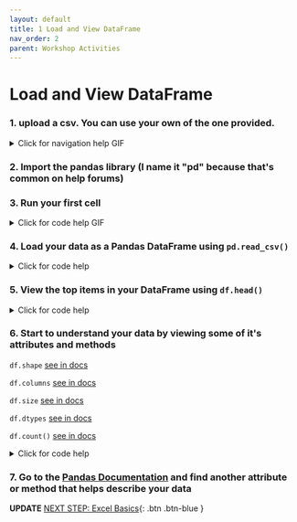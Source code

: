 ```yaml
---
layout: default
title: 1 Load and View DataFrame
nav_order: 2
parent: Workshop Activities
---
```

# Load and View DataFrame

### 1. upload a csv. You can use your own of the one provided.
<details>
<summary>Click for navigation help GIF</summary>
<img src="images\upload-csv.gif">
</details>

### 2. Import the pandas library (I name it "pd" because that's common on help forums)
### 3. Run your first cell

<details>
<summary>Click for code help GIF</summary>
<img src="images\import-pandas.gif">
</details>

### 4. Load your data as a Pandas DataFrame using `pd.read_csv()`
<details>
<summary>Click for code help</summary>
<p>"header = 0" tells the function that your data has headings on row 0</p>
<img src="images\loading-csv.PNG">
</details>

### 5. View the top items in your DataFrame using `df.head()`
<details>
<summary>Click for code help</summary>
<p>by default, <b>head()</b> shows the top 5 rows of your DataFrame, but pass it any number to show more</p>
<img src="images\movie-head.PNG">
</details>

### 6. Start to understand your data by viewing some of it's attributes and methods
`df.shape` [see in docs](https://pandas.pydata.org/docs/reference/api/pandas.DataFrame.shape.html#pandas.DataFrame.shape)

`df.columns` [see in docs](https://pandas.pydata.org/docs/reference/api/pandas.DataFrame.columns.html#pandas.DataFrame.columns)

`df.size` [see in docs](https://pandas.pydata.org/docs/reference/api/pandas.DataFrame.size.html#pandas.DataFrame.size)

`df.dtypes` [see in docs](https://pandas.pydata.org/docs/reference/api/pandas.DataFrame.dtypes.html#pandas.DataFrame.dtypes)

`df.count()` [see in docs](https://pandas.pydata.org/docs/reference/api/pandas.DataFrame.count.html)

<details>
<summary>Click for code help</summary>
<img src="images\df-shape.PNG">
<img src="images\df-cols.PNG">
<img src="images\df-size.PNG">
<img src="images\df-dtypes.PNG">
<img src="images\df-count.PNG">
</details>

### 7. Go to the [Pandas Documentation](https://pandas.pydata.org/docs/reference/frame.html) and find another attribute or method that helps describe your data

**UPDATE**
[NEXT STEP: Excel Basics](basics-data-cleaning.html){: .btn .btn-blue }
